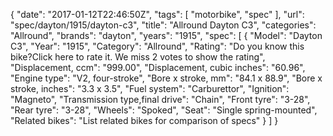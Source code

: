 {
    "date": "2017-01-12T22:46:50Z",
    "tags": [
        "motorbike",
        "spec"
    ],
    "url": "spec\/dayton\/1915\/dayton-c3",
    "title": "Allround Dayton C3",
    "categories": "Allround",
    "brands": "dayton",
    "years": "1915",
    "spec": [
        {
            "Model": "Dayton C3",
            "Year": "1915",
            "Category": "Allround",
            "Rating": "Do you know this bike?Click here to rate it. We miss 2 votes to show the rating",
            "Displacement, ccm": "999.00",
            "Displacement, cubic inches": "60.96",
            "Engine type": "V2, four-stroke",
            "Bore x stroke, mm": "84.1 x 88.9",
            "Bore x stroke, inches": "3.3 x 3.5",
            "Fuel system": "Carburettor",
            "Ignition": "Magneto",
            "Transmission type,final drive": "Chain",
            "Front tyre": "3-28",
            "Rear tyre": "3-28",
            "Wheels": "Spoked",
            "Seat": "Single spring-mounted",
            "Related bikes": "List related bikes for comparison of specs"
        }
    ]
}